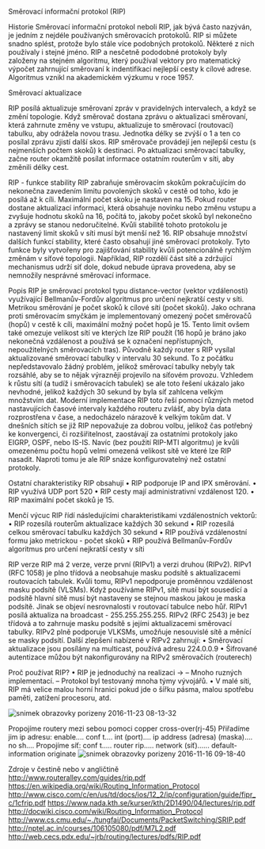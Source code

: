 Směrovací informační protokol (RIP)

Historie
Směrovací informační protokol neboli RIP, jak bývá často nazýván, je jedním z nejdéle používaných směrovacích protokolů. RIP si můžete snadno splést, protože bylo stále více podobných protokolů. Některé z nich používaly i stejné jméno. RIP a nesčetně 
pododobné protokoly byly založeny na stejném algoritmu, který používal vektory pro matematický výpočet zahrnující směrovaní k
indentifikaci nejlepší cesty k cílové adrese. Algoritmus vznikl na akademickém výzkumu v roce 1957.

Směrovací aktualizace

RIP posílá aktualizuje směrovaní zpráv v pravidelných intervalech, a když se změní topologie. Když směrovač dostana zprávu o 
aktualizaci směrovaní, která zahrnute změny ve vstupu, aktualizuje to směrovací (routovací) tabulku, aby odrážela novou trasu. 
Jednotka délky se zvýší o 1 a ten co posílal zprávu zjistí další skos. RIP směrovače provádejí jen nejlepší cestu 
(s nejmenších počtem skoků) k destinaci. Po aktualizaci směrovací tabulky, začne router okamžitě posílat informace ostatním 
routerům v síti, aby změnili délky cest.

RIP - funkce stability
RIP zabraňuje směrovacím skokům pokračujícím do nekonečna zavedením limitu povolených skoků v cestě od toho, kdo je posílá až k cíli. Maximální počet skoku je nastaven na 15. Pokud router dostane aktualizací informaci, která obsahuje novinku nebo změnu vstupu a zvyšuje hodnotu skoků na 16, počítá to, jakoby počet skoků byl nekonečno a zprávy se stanou nedoručitelné. Kvůli stabilitě tohoto protokolu je nastavený limit skoků v síti musí být menší než 16.
RIP obsahuje množství dalších funkcí stability, které často obsahují jiné směrovací protokoly. Tyto funkce byly vytvořeny 
pro zajišťování stability kvůli potencionálně rychlým změnám v síťové topologii. Například, RIP rozdělí část sítě 
a zdržující mechanismus udrží siť dole, dokud nebude úprava provedena, aby se nemnožily nesprávné směrovací informace. 

Popis
RIP je směrovací protokol typu distance-vector (vektor vzdálenosti) využívající Bellmanův-Fordův algoritmus pro určení 
nejkratší cesty v síti. Metrikou směrování je počet skoků k cílové síti (počet skoků). Jako ochrana proti směrovacím smyčkám 
je implementovaný omezený počet směrovačů (hopů) v cestě k cíli, maximální možný počet hopů je 15. Tento limit ovšem také 
omezuje velikost sítí ve kterých lze RIP použít (16 hopů je bráno jako nekonečná vzdálenost a používá se k označení 
nepřístupných, nepoužitelných směrovacích tras).
Původně každý router s RIP vysílal aktualizované směrovací tabulky v intervalu 30 sekund. To z počátku nepředstavovalo žádný 
problém, jelikož směrovací tabulky nebyly tak rozsáhlé, aby se to nějak výrazněji projevilo na síťovém provozu. Vzhledem k 
růstu sítí (a tudíž i směrovacích tabulek) se ale toto řešení ukázalo jako nevhodné, jelikož každých 30 sekund by byla síť 
zahlcena velkým množstvím dat. Moderní implementace RIP toto řeší pomocí různých metod nastavujících časové intervaly každého 
routeru zvlášť, aby byla data rozprostřena v čase, a nedocházelo nárazově k velkým tokům dat.
V dnešních sítích se již RIP nepovažuje za dobrou volbu, jelikož čas potřebný ke konvergenci, či rozšiřitelnost, zaostávají za ostatními protokoly jako EIGRP, OSPF, nebo IS-IS. Navíc (bez použití RIP-MTI algoritmu) je kvůli omezenému počtu 
hopů velmi omezená velikost sítě ve které lze RIP nasadit. Naproti tomu je ale RIP snáze konfigurovatelný než ostatní protokoly. 

Ostatní charakteristiky RIP obsahují
• RIP podporuje IP and IPX směrování.
• RIP využívá UDP port 520
• RIP cesty mají administrativní vzdálenost 120.
• RIP maximální počet skoků je 15.

Menčí výcuc
RIP řídí následujícími charakteristikami vzdálenostních vektorů:
• RIP rozesílá routerům aktualizace každých 30 sekund
• RIP rozesílá celkou směrovací tabulku každých 30 sekund
• RIP používá vzdálenostní formu jako metrickou - počet skoků
• RIP používá Bellmanův-Fordův algoritmus pro určení 
nejkratší cesty v síti

RIP verze
RIP má 2 verze, verze první (RIPv1) a verzi druhou (RIPv2).
RIPv1 (RFC 1058) je plno třídová a neobsahuje masku podsítě s aktualizacemi 
routovacích tabulek. Kvůli tomu, RIPv1 nepodporuje proměnnou vzdálenost 
masku podsítě (VLSMs). Když používáme RIPv1, sítě musí být sousedící a 
podsítě hlavní sitě musí být nastaveny se stejnou maskou jakou je maska 
podsítě. Jinak se objeví nesrovnalosti v routovací tabulce nebo hůř.
RIPv1 posílá aktualiza na broadcast - 255.255.255.255.
RIPv2 (RFC 2543) je bez třídová a to zahrnuje masku podsítě s jejími 
aktualizacemi směrovací tabulky. RIPv2 plně podporuje VLKSMs, umožňuje 
nesouvislé sítě a měnící se masky podsítí.
Další zlepšení nabízené v RIPv2 zahrnují:
• Směrovací aktualizace jsou posílány na multicast, používá adresu 224.0.0.9
• Šifrované autentizace můžou být nakonfigurovány na RIPv2 směrovačích (routerech)

Proč používat RIP?
• RIP je jednoduchý na realizaci →
– Mnoho ruzných implementací.
– Protokol byl testovaný mnoha týmy vývojářů.
• V malé síti, RIP má velice malou horní hranici pokud
jde o šířku pásma, malou spotřebu paměti,
zatížení procesoru, atd.

![snimek obrazovky porizeny 2016-11-23 08-13-32](https://cloud.githubusercontent.com/assets/11191013/20553426/e4cd93b2-b154-11e6-9a84-a03f674c2ba0.png)

Propojíme routery mezi sebou pomoci copper cross-over(rj-45)
Přiřadíme jim ip adresu: enable....
                         conf t....
                         int (port)....
                         ip address (adresa) (maska)....
                         no sh....
Propojíme síť: conf t.....
               router rip.....
               network (síť)......
               default-information originate
![snimek obrazovky porizeny 2016-11-16 09-18-40](https://cloud.githubusercontent.com/assets/11191013/20339667/f4637372-abdd-11e6-8faf-f252e67ad4f3.png)



Zdroje v čestině nebo v angličtině
http://www.routeralley.com/guides/rip.pdf
https://en.wikipedia.org/wiki/Routing_Information_Protocol
http://www.cisco.com/c/en/us/td/docs/ios/12_2/ip/configuration/guide/fipr_c/1cfrip.pdf
https://www.nada.kth.se/kurser/kth/2D1490/04/lectures/rip.pdf
http://docwiki.cisco.com/wiki/Routing_Information_Protocol
http://www.cs.cmu.edu/~./tungfai/Documents/PacketSwitching/SRIP.pdf
http://nptel.ac.in/courses/106105080/pdf/M7L2.pdf
http://web.cecs.pdx.edu/~jrb/routing/lectures/pdfs/RIP.pdf
